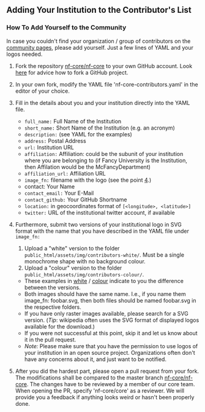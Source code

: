 
## Adding Your Institution to the Contributor's List
### How To Add Yourself to the Community
In case you couldn't find your organization / group of contributors on the [community pages](https://nf-co.re/community), please add yourself. Just a few lines of YAML and your logos needed.

1. Fork the repository [nf-core/nf-core](https://github.com/nf-core/nf-co.re) to your own GitHub account. Look [here](https://guides.github.com/activities/forking/) for advice how to fork a GitHub project.

2. In your own fork, modify the YAML file 'nf-core-contributors.yaml' in the editor of your choice.

3. Fill in the details about you and your institution directly into the YAML file.
    * `full_name:` Full Name of the Institution
    * `short_name:` Short Name of the Institution (e.g. an acronym)
    * `description:` (see YAML for the examples)
    * `address:` Postal Address
    * `url:` Institution URL
    * `affiliation:` Affiliation: could be the subunit of your institution where you are belonging to (if Fancy University is the Institution, then Affilation would be the McFancyDepartment)
    * `affiliation_url:` Affiliation URL
    * `image_fn:` filename with the logo (see the point [4](#4).)
    * contact: Your Name
    * `contact_email:` Your E-Mail
    * `contact_github:` Your GitHub Shortname
    * `location:` in geocoordinates format of `[<longitude>, <latitude>]`
    * `twitter:` URL of the institutional twitter account, if available

4. Furthermore, submit two versions of your institutional logo in SVG format with the name that you have described in the YAML file under `image_fn:`
    1. Upload a "white" version to the folder `public_html/assets/img/contributors-white/`. Must be a single monochrome shape with no background colour.
    2. Upload a "colour" version to the folder `public_html/assets/img/contributors-colour/`.

    * These examples in [white](https://github.com/nf-core/nf-co.re/tree/master/public_html/assets/img/contributors-white) / [colour](https://github.com/nf-core/nf-co.re/tree/master/public_html/assets/img/contributors-colour) indicate to you the difference between the versions.
    * Both images should have the same name. I.e., if you name them image_fn: foobar.svg, then both files should be named foobar.svg in the respective folders.
    * If you have only raster images available, please search for a SVG version.
    (_Tip_: wikipedia often uses the SVG format of displayed logos available for the download.)
    * If you were not successful at this point, skip it and let us know about it in the pull request.
    * _Note:_ Please make sure that you have the permission to use logos of your institution in an open source project. Organizations often don't have any concerns about it, and just want to be notified.

5. After you did the hardest part, please open a pull request from your fork. The modifications shall be compared to the master branch [nf-core/nf-core](https://github.com/nf-core/nf-co.re).
The changes have to be reviewed by a member of our core team. When opening the PR, specify 'nf-core/core' as a reviewer. We will provide you a feedback if anything looks weird or hasn't been properly done.
